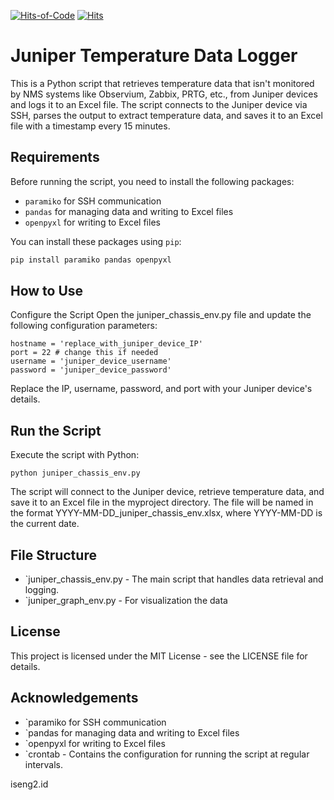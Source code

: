 [![Hits-of-Code](https://hitsofcode.com/github/l0mbart/juniper-temperature-environment-sensor?branch=main)](https://hitsofcode.com/github/l0mbart/juniper-temperature-environment-sensor/view?branch=main)
[![Hits](https://hits.seeyoufarm.com/api/count/incr/badge.svg?url=https%3A%2F%2Fgithub.com%2FL0mbart%2Fjuniper-temperature-environment-sensor&count_bg=%2379C83D&title_bg=%23555555&icon=&icon_color=%23E7E7E7&title=hits&edge_flat=false)](https://hits.seeyoufarm.com) 

# Juniper Temperature Data Logger

This is a Python script that retrieves temperature data that isn't monitored by NMS systems like Observium, Zabbix, PRTG, etc., from Juniper devices and logs it to an Excel file. The script connects to the Juniper device via SSH, parses the output to extract temperature data, and saves it to an Excel file with a timestamp every 15 minutes.

## Requirements

Before running the script, you need to install the following packages:

- `paramiko` for SSH communication
- `pandas` for managing data and writing to Excel files
- `openpyxl` for writing to Excel files

You can install these packages using `pip`:

```bash
pip install paramiko pandas openpyxl
```
## How to Use
Configure the Script
Open the juniper_chassis_env.py file and update the following configuration parameters:

```
hostname = 'replace_with_juniper_device_IP'
port = 22 # change this if needed
username = 'juniper_device_username'
password = 'juniper_device_password'
```
Replace the IP, username, password, and port with your Juniper device's details.

## Run the Script
Execute the script with Python:
```
python juniper_chassis_env.py
```

The script will connect to the Juniper device, retrieve temperature data, and save it to an Excel file in the myproject directory. The file will be named in the format YYYY-MM-DD_juniper_chassis_env.xlsx, where YYYY-MM-DD is the current date.

## File Structure
- `juniper_chassis_env.py - The main script that handles data retrieval and logging.
- `juniper_graph_env.py - For visualization the data

## License
This project is licensed under the MIT License - see the LICENSE file for details.

## Acknowledgements
- `paramiko for SSH communication
- `pandas for managing data and writing to Excel files
- `openpyxl for writing to Excel files
- `crontab - Contains the configuration for running the script at regular intervals.

iseng2.id
